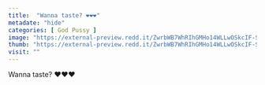 ```yaml
---
title:  "Wanna taste? ❤❤❤"
metadate: "hide"
categories: [ God Pussy ]
image: "https://external-preview.redd.it/ZwrbWB7WhRIhGMHo14WLLwOSkcIF-SYObHJo4XJ-O_I.jpg?auto=webp&s=44e00e7c62fbb3a65287b8229201f9cff2d19da1"
thumb: "https://external-preview.redd.it/ZwrbWB7WhRIhGMHo14WLLwOSkcIF-SYObHJo4XJ-O_I.jpg?width=1080&crop=smart&auto=webp&s=db76586bc4b6cce331838b6909344ec4f935146e"
visit: ""
---
```

Wanna taste? ❤❤❤
